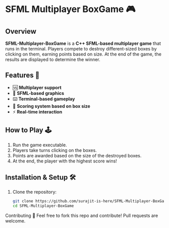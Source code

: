 # SFML Multiplayer BoxGame 🎮

## Overview
**SFML-Multiplayer-BoxGame** is a **C++ SFML-based multiplayer game** that runs in the terminal. Players compete to destroy different-sized boxes by clicking on them, earning points based on size. At the end of the game, the results are displayed to determine the winner.

## Features 🚀
- 🆚 **Multiplayer support**  
- 🎨 **SFML-based graphics**  
- ⌨️ **Terminal-based gameplay**  
- 🎯 **Scoring system based on box size**  
- ⚡ **Real-time interaction**  

## How to Play 🕹️
1. Run the game executable.  
2. Players take turns clicking on the boxes.  
3. Points are awarded based on the size of the destroyed boxes.  
4. At the end, the player with the highest score wins!  

## Installation & Setup 🛠️
1. Clone the repository:  
   ```sh
   git clone https://github.com/surajit-is-here/SFML-Multiplayer-BoxGame.git
   cd SFML-Multiplayer-BoxGame


Contributing 🤝
Feel free to fork this repo and contribute! Pull requests are welcome.

